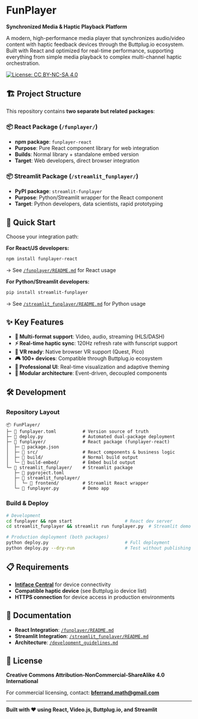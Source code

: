 # FunPlayer

**Synchronized Media & Haptic Playback Platform**

A modern, high-performance media player that synchronizes audio/video content with haptic feedback devices through the Buttplug.io ecosystem. Built with React and optimized for real-time performance, supporting everything from simple media playback to complex multi-channel haptic orchestration.

[![License: CC BY-NC-SA 4.0](https://img.shields.io/badge/License-CC%20BY--NC--SA%204.0-lightgrey.svg)](https://creativecommons.org/licenses/by-nc-sa/4.0/)

## 🏗️ Project Structure

This repository contains **two separate but related packages**:

### 📦 **React Package** (`/funplayer/`)
- **npm package**: `funplayer-react`
- **Purpose**: Pure React component library for web integration
- **Builds**: Normal library + standalone embed version
- **Target**: Web developers, direct browser integration

### 📦 **Streamlit Package** (`/streamlit_funplayer/`)
- **PyPI package**: `streamlit-funplayer` 
- **Purpose**: Python/Streamlit wrapper for the React component
- **Target**: Python developers, data scientists, rapid prototyping

## 🚀 Quick Start

Choose your integration path:

**For React/JS developers:**
```bash
npm install funplayer-react
```
→ See [`/funplayer/README.md`](./funplayer/README.md) for React usage

**For Python/Streamlit developers:**
```bash
pip install streamlit-funplayer
```
→ See [`/streamlit_funplayer/README.md`](./streamlit_funplayer/README.md) for Python usage

## ✨ Key Features

- **🎯 Multi-format support**: Video, audio, streaming (HLS/DASH)
- **⚡ Real-time haptic sync**: 120Hz refresh rate with funscript support  
- **🥽 VR ready**: Native browser VR support (Quest, Pico)
- **🎮 100+ devices**: Compatible through Buttplug.io ecosystem
- **🎨 Professional UI**: Real-time visualization and adaptive theming
- **🔧 Modular architecture**: Event-driven, decoupled components

## 🛠️ Development

### Repository Layout
```
📦 FunPlayer/
├─ 📄 funplayer.toml          # Version source of truth
├─ 📄 deploy.py               # Automated dual-package deployment
├─ 📂 funplayer/              # React package (funplayer-react)
│  ├─ 📄 package.json
│  ├─ 📂 src/                 # React components & business logic
│  ├─ 📂 build/               # Normal build output
│  └─ 📂 build-embed/         # Embed build output
└─ 📂 streamlit_funplayer/    # Streamlit package
   ├─ 📄 pyproject.toml
   ├─ 📂 streamlit_funplayer/
   │  └─ 📂 frontend/         # Streamlit React wrapper
   └─ 📄 funplayer.py         # Demo app
```

### Build & Deploy
```bash
# Development
cd funplayer && npm start                    # React dev server
cd streamlit_funplayer && streamlit run funplayer.py  # Streamlit demo

# Production deployment (both packages)
python deploy.py                             # Full deployment
python deploy.py --dry-run                   # Test without publishing
```

## 📋 Requirements

- **[Intiface Central](https://intiface.com/central/)** for device connectivity
- **Compatible haptic device** (see Buttplug.io device list)
- **HTTPS connection** for device access in production environments

## 📖 Documentation

- **React Integration**: [`/funplayer/README.md`](./funplayer/README.md)
- **Streamlit Integration**: [`/streamlit_funplayer/README.md`](./streamlit_funplayer/README.md)  
- **Architecture**: [`/development_guidelines.md`](./development_guidelines.md)

## 📄 License

**Creative Commons Attribution-NonCommercial-ShareAlike 4.0 International**

For commercial licensing, contact: **bferrand.math@gmail.com**

---

**Built with ❤️ using React, Video.js, Buttplug.io, and Streamlit**